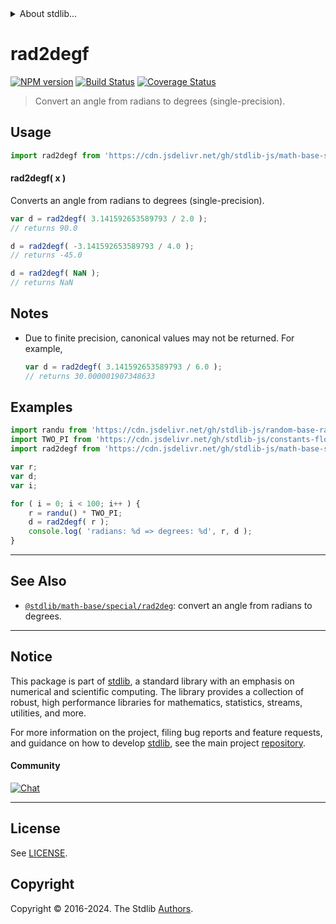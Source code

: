 <!--

@license Apache-2.0

Copyright (c) 2024 The Stdlib Authors.

Licensed under the Apache License, Version 2.0 (the "License");
you may not use this file except in compliance with the License.
You may obtain a copy of the License at

   http://www.apache.org/licenses/LICENSE-2.0

Unless required by applicable law or agreed to in writing, software
distributed under the License is distributed on an "AS IS" BASIS,
WITHOUT WARRANTIES OR CONDITIONS OF ANY KIND, either express or implied.
See the License for the specific language governing permissions and
limitations under the License.

-->


<details>
  <summary>
    About stdlib...
  </summary>
  <p>We believe in a future in which the web is a preferred environment for numerical computation. To help realize this future, we've built stdlib. stdlib is a standard library, with an emphasis on numerical and scientific computation, written in JavaScript (and C) for execution in browsers and in Node.js.</p>
  <p>The library is fully decomposable, being architected in such a way that you can swap out and mix and match APIs and functionality to cater to your exact preferences and use cases.</p>
  <p>When you use stdlib, you can be absolutely certain that you are using the most thorough, rigorous, well-written, studied, documented, tested, measured, and high-quality code out there.</p>
  <p>To join us in bringing numerical computing to the web, get started by checking us out on <a href="https://github.com/stdlib-js/stdlib">GitHub</a>, and please consider <a href="https://opencollective.com/stdlib">financially supporting stdlib</a>. We greatly appreciate your continued support!</p>
</details>

# rad2degf

[![NPM version][npm-image]][npm-url] [![Build Status][test-image]][test-url] [![Coverage Status][coverage-image]][coverage-url] <!-- [![dependencies][dependencies-image]][dependencies-url] -->

> Convert an angle from radians to degrees (single-precision).



<section class="usage">

## Usage

```javascript
import rad2degf from 'https://cdn.jsdelivr.net/gh/stdlib-js/math-base-special-rad2degf@v0.1.1-deno/mod.js';
```

#### rad2degf( x )

Converts an angle from radians to degrees (single-precision).

```javascript
var d = rad2degf( 3.141592653589793 / 2.0 );
// returns 90.0

d = rad2degf( -3.141592653589793 / 4.0 );
// returns -45.0

d = rad2degf( NaN );
// returns NaN
```

</section>

<!-- /.usage -->

<section class="notes">

## Notes

-   Due to finite precision, canonical values may not be returned. For example,

    ```javascript
    var d = rad2degf( 3.141592653589793 / 6.0 );
    // returns 30.000001907348633
    ```

</section>

<!-- /.notes -->

<section class="examples">

## Examples

<!-- eslint no-undef: "error" -->

```javascript
import randu from 'https://cdn.jsdelivr.net/gh/stdlib-js/random-base-randu@deno/mod.js';
import TWO_PI from 'https://cdn.jsdelivr.net/gh/stdlib-js/constants-float32-two-pi@deno/mod.js';
import rad2degf from 'https://cdn.jsdelivr.net/gh/stdlib-js/math-base-special-rad2degf@v0.1.1-deno/mod.js';

var r;
var d;
var i;

for ( i = 0; i < 100; i++ ) {
    r = randu() * TWO_PI;
    d = rad2degf( r );
    console.log( 'radians: %d => degrees: %d', r, d );
}
```

</section>

<!-- /.examples -->

<!-- C interface documentation. -->



<!-- Section for related `stdlib` packages. Do not manually edit this section, as it is automatically populated. -->

<section class="related">

* * *

## See Also

-   <span class="package-name">[`@stdlib/math-base/special/rad2deg`][@stdlib/math/base/special/rad2deg]</span><span class="delimiter">: </span><span class="description">convert an angle from radians to degrees.</span>

</section>

<!-- /.related -->

<!-- Section for all links. Make sure to keep an empty line after the `section` element and another before the `/section` close. -->


<section class="main-repo" >

* * *

## Notice

This package is part of [stdlib][stdlib], a standard library with an emphasis on numerical and scientific computing. The library provides a collection of robust, high performance libraries for mathematics, statistics, streams, utilities, and more.

For more information on the project, filing bug reports and feature requests, and guidance on how to develop [stdlib][stdlib], see the main project [repository][stdlib].

#### Community

[![Chat][chat-image]][chat-url]

---

## License

See [LICENSE][stdlib-license].


## Copyright

Copyright &copy; 2016-2024. The Stdlib [Authors][stdlib-authors].

</section>

<!-- /.stdlib -->

<!-- Section for all links. Make sure to keep an empty line after the `section` element and another before the `/section` close. -->

<section class="links">

[npm-image]: http://img.shields.io/npm/v/@stdlib/math-base-special-rad2degf.svg
[npm-url]: https://npmjs.org/package/@stdlib/math-base-special-rad2degf

[test-image]: https://github.com/stdlib-js/math-base-special-rad2degf/actions/workflows/test.yml/badge.svg?branch=v0.1.1
[test-url]: https://github.com/stdlib-js/math-base-special-rad2degf/actions/workflows/test.yml?query=branch:v0.1.1

[coverage-image]: https://img.shields.io/codecov/c/github/stdlib-js/math-base-special-rad2degf/main.svg
[coverage-url]: https://codecov.io/github/stdlib-js/math-base-special-rad2degf?branch=main

<!--

[dependencies-image]: https://img.shields.io/david/stdlib-js/math-base-special-rad2degf.svg
[dependencies-url]: https://david-dm.org/stdlib-js/math-base-special-rad2degf/main

-->

[chat-image]: https://img.shields.io/gitter/room/stdlib-js/stdlib.svg
[chat-url]: https://app.gitter.im/#/room/#stdlib-js_stdlib:gitter.im

[stdlib]: https://github.com/stdlib-js/stdlib

[stdlib-authors]: https://github.com/stdlib-js/stdlib/graphs/contributors

[umd]: https://github.com/umdjs/umd
[es-module]: https://developer.mozilla.org/en-US/docs/Web/JavaScript/Guide/Modules

[deno-url]: https://github.com/stdlib-js/math-base-special-rad2degf/tree/deno
[deno-readme]: https://github.com/stdlib-js/math-base-special-rad2degf/blob/deno/README.md
[umd-url]: https://github.com/stdlib-js/math-base-special-rad2degf/tree/umd
[umd-readme]: https://github.com/stdlib-js/math-base-special-rad2degf/blob/umd/README.md
[esm-url]: https://github.com/stdlib-js/math-base-special-rad2degf/tree/esm
[esm-readme]: https://github.com/stdlib-js/math-base-special-rad2degf/blob/esm/README.md
[branches-url]: https://github.com/stdlib-js/math-base-special-rad2degf/blob/main/branches.md

[stdlib-license]: https://raw.githubusercontent.com/stdlib-js/math-base-special-rad2degf/main/LICENSE

<!-- <related-links> -->

[@stdlib/math/base/special/rad2deg]: https://github.com/stdlib-js/math-base-special-rad2deg/tree/deno

<!-- </related-links> -->

</section>

<!-- /.links -->

